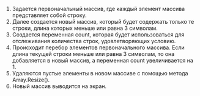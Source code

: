 1. Задается первоначальный массив, где каждый элемент массива представляет собой строку.
2. Далее создается новый массив, который будет содержать только те строки, длина которых меньше или равна 3 символам.
3. Создается переменная count, которая будет использоваться для отслеживания количества строк, удовлетворяющих условию.
4. Происходит перебор элементов первоначального массива. Если длина текущей строки меньше или равна 3 символам, то она добавляется в новый массив, а переменная count увеличивается на 1.
5. Удаляются пустые элементы в новом массиве с помощью метода Array.Resize().
6. Новый массив выводится на экран.